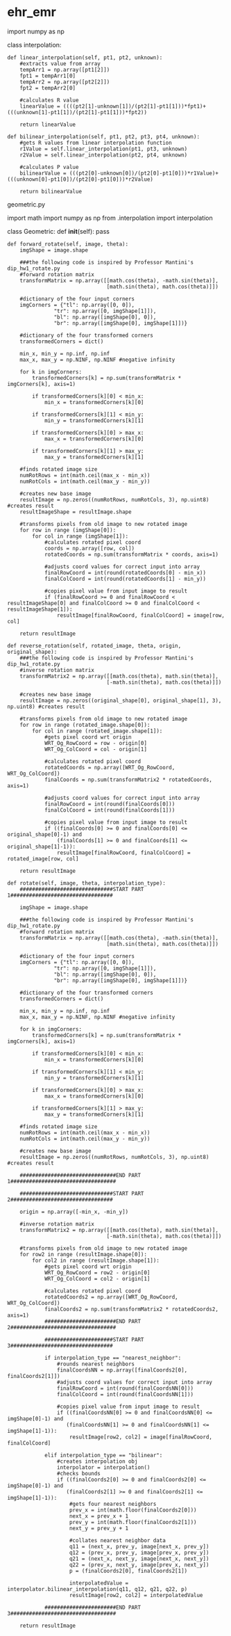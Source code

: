 # ehr_emr

import numpy as np

class interpolation:

    def linear_interpolation(self, pt1, pt2, unknown):
        #extracts value from array
        tempArr1 = np.array([pt1[2]])
        fpt1 = tempArr1[0]
        tempArr2 = np.array([pt2[2]])
        fpt2 = tempArr2[0]
        
        #calculates R value
        linearValue = ((((pt2[1]-unknown[1])/(pt2[1]-pt1[1]))*fpt1)+(((unknown[1]-pt1[1])/(pt2[1]-pt1[1]))*fpt2))
        
        return linearValue

    def bilinear_interpolation(self, pt1, pt2, pt3, pt4, unknown):
        #gets R values from linear interpolation function
        r1Value = self.linear_interpolation(pt1, pt3, unknown)
        r2Value = self.linear_interpolation(pt2, pt4, unknown)
        
        #calculates P value
        bilinearValue = (((pt2[0]-unknown[0])/(pt2[0]-pt1[0]))*r1Value)+(((unknown[0]-pt1[0])/(pt2[0]-pt1[0]))*r2Value)
    
        return bilinearValue
geometric.py

import math
import numpy as np
from .interpolation import interpolation

class Geometric:
    def __init__(self):
        pass

    def forward_rotate(self, image, theta):
        imgShape = image.shape
    
        ###the following code is inspired by Professor Mantini's dip_hw1_rotate.py
        #forward rotation matrix
        transformMatrix = np.array([[math.cos(theta), -math.sin(theta)],
                                    [math.sin(theta), math.cos(theta)]])
        
        #dictionary of the four input corners
        imgCorners = {"tl": np.array([0, 0]),
                   "tr": np.array([0, imgShape[1]]),
                   "bl": np.array([imgShape[0], 0]),
                   "br": np.array([imgShape[0], imgShape[1]])}
        
        #dictionary of the four transformed corners
        transformedCorners = dict()
        
        min_x, min_y = np.inf, np.inf
        max_x, max_y = np.NINF, np.NINF #negative infinity
            
        for k in imgCorners:
            transformedCorners[k] = np.sum(transformMatrix * imgCorners[k], axis=1)
    
            if transformedCorners[k][0] < min_x:
                min_x = transformedCorners[k][0]
    
            if transformedCorners[k][1] < min_y:
                min_y = transformedCorners[k][1]
        
            if transformedCorners[k][0] > max_x:
                max_x = transformedCorners[k][0]
                
            if transformedCorners[k][1] > max_y:
                max_y = transformedCorners[k][1]
        
        #finds rotated image size
        numRotRows = int(math.ceil(max_x - min_x))
        numRotCols = int(math.ceil(max_y - min_y))
        
        #creates new base image
        resultImage = np.zeros((numRotRows, numRotCols, 3), np.uint8) #creates result
        resultImageShape = resultImage.shape
        
        #transforms pixels from old image to new rotated image
        for row in range (imgShape[0]):
            for col in range (imgShape[1]):
                #calculates rotated pixel coord
                coords = np.array([row, col])
                rotatedCoords = np.sum(transformMatrix * coords, axis=1)
                
                #adjusts coord values for correct input into array
                finalRowCoord = int(round(rotatedCoords[0] - min_x))
                finalColCoord = int(round(rotatedCoords[1] - min_y))
                
                #copies pixel value from input image to result
                if (finalRowCoord >= 0 and finalRowCoord < resultImageShape[0] and finalColCoord >= 0 and finalColCoord < resultImageShape[1]):
                    resultImage[finalRowCoord, finalColCoord] = image[row, col]
                
        return resultImage

    def reverse_rotation(self, rotated_image, theta, origin, original_shape):
        ###the following code is inspired by Professor Mantini's dip_hw1_rotate.py
        #inverse rotation matrix
        transformMatrix2 = np.array([[math.cos(theta), math.sin(theta)],
                                    [-math.sin(theta), math.cos(theta)]]) 
        
        #creates new base image
        resultImage = np.zeros((original_shape[0], original_shape[1], 3), np.uint8) #creates result
        
        #transforms pixels from old image to new rotated image
        for row in range (rotated_image.shape[0]):
            for col in range (rotated_image.shape[1]):
                #gets pixel coord wrt origin
                WRT_Og_RowCoord = row - origin[0]
                WRT_Og_ColCoord = col - origin[1]
                
                #calculates rotated pixel coord
                rotatedCoords = np.array([WRT_Og_RowCoord, WRT_Og_ColCoord])
                finalCoords = np.sum(transformMatrix2 * rotatedCoords, axis=1)
                
                #adjusts coord values for correct input into array
                finalRowCoord = int(round(finalCoords[0]))
                finalColCoord = int(round(finalCoords[1]))
                
                #copies pixel value from input image to result
                if ((finalCoords[0] >= 0 and finalCoords[0] <= original_shape[0]-1) and 
                    (finalCoords[1] >= 0 and finalCoords[1] <= original_shape[1]-1)):
                    resultImage[finalRowCoord, finalColCoord] = rotated_image[row, col]
                
        return resultImage

    def rotate(self, image, theta, interpolation_type):
        ##############################START PART 1#################################
        
        imgShape = image.shape
    
        ###the following code is inspired by Professor Mantini's dip_hw1_rotate.py
        #forward rotation matrix
        transformMatrix = np.array([[math.cos(theta), -math.sin(theta)],
                                    [math.sin(theta), math.cos(theta)]])
        
        #dictionary of the four input corners
        imgCorners = {"tl": np.array([0, 0]),
                   "tr": np.array([0, imgShape[1]]),
                   "bl": np.array([imgShape[0], 0]),
                   "br": np.array([imgShape[0], imgShape[1]])}
        
        #dictionary of the four transformed corners
        transformedCorners = dict()
        
        min_x, min_y = np.inf, np.inf
        max_x, max_y = np.NINF, np.NINF #negative infinity
            
        for k in imgCorners:
            transformedCorners[k] = np.sum(transformMatrix * imgCorners[k], axis=1)
    
            if transformedCorners[k][0] < min_x:
                min_x = transformedCorners[k][0]
    
            if transformedCorners[k][1] < min_y:
                min_y = transformedCorners[k][1]
        
            if transformedCorners[k][0] > max_x:
                max_x = transformedCorners[k][0]
                
            if transformedCorners[k][1] > max_y:
                max_y = transformedCorners[k][1]
        
        #finds rotated image size
        numRotRows = int(math.ceil(max_x - min_x))
        numRotCols = int(math.ceil(max_y - min_y))
        
        #creates new base image
        resultImage = np.zeros((numRotRows, numRotCols, 3), np.uint8) #creates result
        
        ###############################END PART 1##################################
                
        ##############################START PART 2#################################
    
        origin = np.array([-min_x, -min_y])
        
        #inverse rotation matrix
        transformMatrix2 = np.array([[math.cos(theta), math.sin(theta)],
                                    [-math.sin(theta), math.cos(theta)]])
        
        #transforms pixels from old image to new rotated image
        for row2 in range (resultImage.shape[0]):
            for col2 in range (resultImage.shape[1]):
                #gets pixel coord wrt origin
                WRT_Og_RowCoord = row2 - origin[0]
                WRT_Og_ColCoord = col2 - origin[1]
                
                #calculates rotated pixel coord
                rotatedCoords2 = np.array([WRT_Og_RowCoord, WRT_Og_ColCoord])
                finalCoords2 = np.sum(transformMatrix2 * rotatedCoords2, axis=1)
                #######################END PART 2##################################
        
                ######################START PART 3#################################
                
                if interpolation_type == "nearest_neighbor":
                    #rounds nearest neighbors
                    finalCoordsNN = np.array([finalCoords2[0], finalCoords2[1]])
                    #adjusts coord values for correct input into array
                    finalRowCoord = int(round(finalCoordsNN[0]))
                    finalColCoord = int(round(finalCoordsNN[1]))
                    
                    #copies pixel value from input image to result
                    if ((finalCoordsNN[0] >= 0 and finalCoordsNN[0] <= imgShape[0]-1) and 
                       (finalCoordsNN[1] >= 0 and finalCoordsNN[1] <= imgShape[1]-1)):
                        resultImage[row2, col2] = image[finalRowCoord, finalColCoord]
                    
                elif interpolation_type == "bilinear":
                    #creates interpolation obj
                    interpolator = interpolation()
                    #checks bounds
                    if ((finalCoords2[0] >= 0 and finalCoords2[0] <= imgShape[0]-1) and 
                       (finalCoords2[1] >= 0 and finalCoords2[1] <= imgShape[1]-1)):
                        #gets four nearest neighbors
                        prev_x = int(math.floor(finalCoords2[0]))
                        next_x = prev_x + 1
                        prev_y = int(math.floor(finalCoords2[1]))
                        next_y = prev_y + 1
                    
                        #collates nearest neighbor data
                        q11 = (next_x, prev_y, image[next_x, prev_y])
                        q12 = (prev_x, prev_y, image[prev_x, prev_y])
                        q21 = (next_x, next_y, image[next_x, next_y])
                        q22 = (prev_x, next_y, image[prev_x, next_y])
                        p = (finalCoords2[0], finalCoords2[1])
                        
                        interpolatedValue = interpolator.bilinear_interpolation(q11, q12, q21, q22, p)
                        resultImage[row2, col2] = interpolatedValue
                        
                #######################END PART 3##################################
            
        return resultImage

